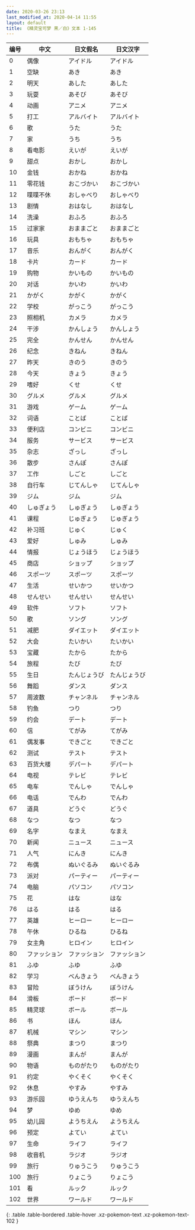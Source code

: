 ```yaml
---
date: 2020-03-26 23:13
last_modified_at: 2020-04-14 11:55
layout: default
title: 《精灵宝可梦 黑／白》文本 1-145
---
```

| 编号 | 中文 | 日文假名 | 日文汉字 |
| ---- | ---- | ---- | --- |
| 0 | 偶像 | アイドル | アイドル |
| 1 | 空缺 | あき | あき |
| 2 | 明天 | あした | あした |
| 3 | 玩耍 | あそび | あそび |
| 4 | 动画 | アニメ | アニメ |
| 5 | 打工 | アルバイト | アルバイト |
| 6 | 歌 | うた | うた |
| 7 | 家 | うち | うち |
| 8 | 看电影 | えいが | えいが |
| 9 | 甜点 | おかし | おかし |
| 10 | 金钱 | おかね | おかね |
| 11 | 零花钱 | おこづかい | おこづかい |
| 12 | 喋喋不休 | おしゃべり | おしゃべり |
| 13 | 剧情 | おはなし | おはなし |
| 14 | 洗澡 | おふろ | おふろ |
| 15 | 过家家 | おままごと | おままごと |
| 16 | 玩具 | おもちゃ | おもちゃ |
| 17 | 音乐 | おんがく | おんがく |
| 18 | 卡片 | カード | カード |
| 19 | 购物 | かいもの | かいもの |
| 20 | 对话 | かいわ | かいわ |
| 21 | かがく | かがく | かがく |
| 22 | 学校 | がっこう | がっこう |
| 23 | 照相机 | カメラ | カメラ |
| 24 | 干涉 | かんしょう | かんしょう |
| 25 | 完全 | かんせん | かんせん |
| 26 | 纪念 | きねん | きねん |
| 27 | 昨天 | きのう | きのう |
| 28 | 今天 | きょう | きょう |
| 29 | 嗜好 | くせ | くせ |
| 30 | グルメ | グルメ | グルメ |
| 31 | 游戏 | ゲーム | ゲーム |
| 32 | 词语 | ことば | ことば |
| 33 | 便利店 | コンビニ | コンビニ |
| 34 | 服务 | サービス | サービス |
| 35 | 杂志 | ざっし | ざっし |
| 36 | 散步 | さんぽ | さんぽ |
| 37 | 工作 | しごと | しごと |
| 38 | 自行车 | じてんしゃ | じてんしゃ |
| 39 | ジム | ジム | ジム |
| 40 | しゅぎょう | しゅぎょう | しゅぎょう |
| 41 | 课程 | じゅぎょう | じゅぎょう |
| 42 | 补习班 | じゅく | じゅく |
| 43 | 爱好 | しゅみ | しゅみ |
| 44 | 情报 | じょうほう | じょうほう |
| 45 | 商店 | ショップ | ショップ |
| 46 | スポーツ | スポーツ | スポーツ |
| 47 | 生活 | せいかつ | せいかつ |
| 48 | せんせい | せんせい | せんせい |
| 49 | 软件 | ソフト | ソフト |
| 50 | 歌 | ソング | ソング |
| 51 | 减肥 | ダイエット | ダイエット |
| 52 | 大会 | たいかい | たいかい |
| 53 | 宝藏 | たから | たから |
| 54 | 旅程 | たび | たび |
| 55 | 生日 | たんじょうび | たんじょうび |
| 56 | 舞蹈 | ダンス | ダンス |
| 57 | 周波数 | チャンネル | チャンネル |
| 58 | 钓鱼 | つり | つり |
| 59 | 约会 | デート | デート |
| 60 | 信 | てがみ | てがみ |
| 61 | 偶发事 | できごと | できごと |
| 62 | 测试 | テスト | テスト |
| 63 | 百货大楼 | デパート | デパート |
| 64 | 电视 | テレビ | テレビ |
| 65 | 电车 | でんしゃ | でんしゃ |
| 66 | 电话 | でんわ | でんわ |
| 67 | 道具 | どうぐ | どうぐ |
| 68 | なつ | なつ | なつ |
| 69 | 名字 | なまえ | なまえ |
| 70 | 新闻 | ニュース | ニュース |
| 71 | 人气 | にんき | にんき |
| 72 | 布偶 | ぬいぐるみ | ぬいぐるみ |
| 73 | 派对 | パーティー | パーティー |
| 74 | 电脑 | パソコン | パソコン |
| 75 | 花 | はな | はな |
| 76 | はる | はる | はる |
| 77 | 英雄 | ヒーロー | ヒーロー |
| 78 | 午休 | ひるね | ひるね |
| 79 | 女主角 | ヒロイン | ヒロイン |
| 80 | ファッション | ファッション | ファッション |
| 81 | ふゆ | ふゆ | ふゆ |
| 82 | 学习 | べんきょう | べんきょう |
| 83 | 冒险 | ぼうけん | ぼうけん |
| 84 | 滑板 | ボード | ボード |
| 85 | 精灵球 | ボール | ボール |
| 86 | 书 | ほん | ほん |
| 87 | 机械 | マシン | マシン |
| 88 | 祭典 | まつり | まつり |
| 89 | 漫画 | まんが | まんが |
| 90 | 物语 | ものがたり | ものがたり |
| 91 | 约定 | やくそく | やくそく |
| 92 | 休息 | やすみ | やすみ |
| 93 | 游乐园 | ゆうえんち | ゆうえんち |
| 94 | 梦 | ゆめ | ゆめ |
| 95 | 幼儿园 | ようちえん | ようちえん |
| 96 | 预定 | よてい | よてい |
| 97 | 生命 | ライフ | ライフ |
| 98 | 收音机 | ラジオ | ラジオ |
| 99 | 旅行 | りゅうこう | りゅうこう |
| 100 | 旅行 | りょこう | りょこう |
| 101 | 看 | ルック | ルック |
| 102 | 世界 | ワールド | ワールド |
{: .table .table-bordered .table-hover .xz-pokemon-text .xz-pokemon-text-102 }